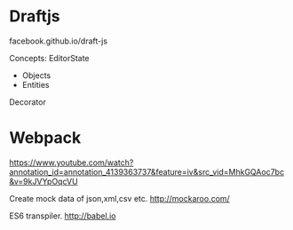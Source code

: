 # Draftjs  
facebook.github.io/draft-js

Concepts:
EditorState
  - Objects
  - Entities

Decorator


# Webpack
https://www.youtube.com/watch?annotation_id=annotation_4139363737&feature=iv&src_vid=MhkGQAoc7bc&v=9kJVYpOqcVU

Create mock data of json,xml,csv etc. 
http://mockaroo.com/

ES6 transpiler.
http://babel.io

